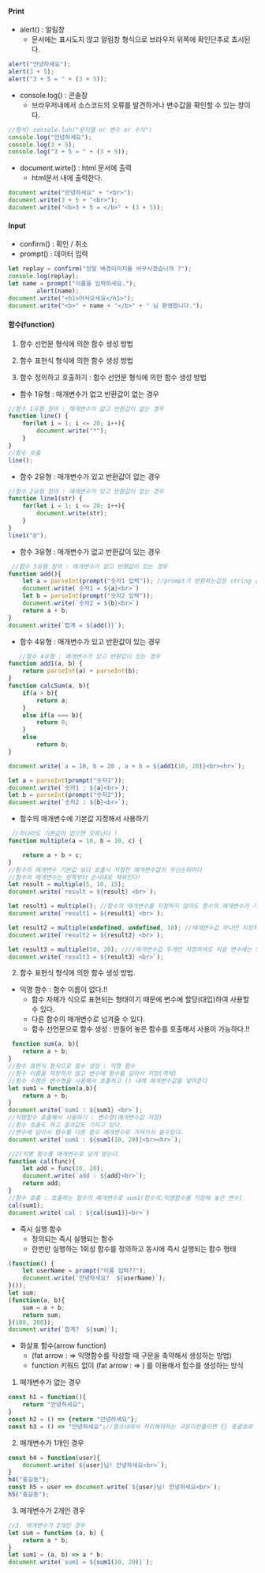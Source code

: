 #### Print
- alert() : 알림창
	- 문서에는 표시도지 않고 알림창 형식으로 브라우저 위쪽에 확인단추로 쵸시된다.
```js title:alert()
alert("안녕하세요");
alert(3 + 5);
alert("3 + 5 = " + (3 + 5));
```

- console.log() : 콘솔창
	- 브라우저내에서 소스코드의 오류를 발견하거나 변수값을 확인할 수 있는 창이다.
```js title:console.log()
//형식) console.loh("문자열 or 변수 or 수식")
console.log("안녕하세요");
console.log(3 + 5);
console.log("3 + 5 = " + (3 + 5));
```

- document.wirte() : html 문서에 출력
	- html문서 내에 출력한다.
```js title:document.wirte()
document.write("안녕하세요" + "<br>");
document.write(3 + 5 + "<br>");
document.write("<b>3 + 5 = </b>" + (3 + 5));
```

#### Input
- confirm() : 확인 / 취소
- prompt() : 데이터 입력 
```js title:input
let replay = confirm("정말 배경이미지를 바꾸시겠습니까 ?");
console.log(replay);
let name = prompt("이름을 입력하세요.");
        alert(name);
document.write("<h1>어서오세요</h1>");
document.write("<b>" + name + "</b>" + " 님 환영합니다.");        
```

#### 함수(function)
1. 함수 선언문 형식에 의한 함수 생성 방법
2. 함수 표현식 형식에 의한 함수 생성 방법

1. 함수 정의하고 호출하기 : 함수 선언문 형식에 의한 함수 생성 방법
- 함수 1유형 : 매개변수가 없고 반환값이 없는 경우
```js title:function
//함수 1유형 정의 : 매개변수가 없고 반환갑이 없는 경우
function line() {
	for(let i = 1; i <= 20; i++){
		document.write("*");
	}
}
//함수 호출 
line();
```
- 함수 2유형 : 매개변수가 있고 반환값이 없는 경우
```js title:function
//함수 2유형 정의 : 매개변수가 있고 반환값이 없는 경우
function line1(str) {
	for(let i = 1; i <= 20; i++){
		document.write(str);
	}
}
line1("@");
```
- 함수 3유형 : 매개변수가 없고 반환값이 있는 경우
```js title:function
 //함수 3유형 정의 : 매개변수가 없고 반환값이 있는 경우
function add(){
	let a = parseInt(prompt("숫자1 입력")); //prompt가 반환하는값은 string 값이므로 int로 형변환
	document.write(`숫자1 = ${a}<br>`)
	let b = parseInt(prompt("숫자2 입력"));
	document.write(`숫자2 = ${b}<br>`)
	return a + b;
}
document.write(`합계 = ${add()}`);
```
- 함수 4유형 : 매개변수가 있고 반환값이 있는 경우
```js title:function
   //함수 4유형 : 매개변수가 있고 반환값이 있는 경우
function add1(a, b) {
	return parseInt(a) + parseInt(b);
}
function calcSum(a, b){
	if(a > b){
		return a;
	}
	else if(a === b){
		return 0;
	}
	else
		return b;        
}

document.write(`a = 10, b = 20 , a + b = ${add1(10, 20)}<br><hr>`);

let a = parseInt(prompt("숫자1"));
document.write(`숫자1 : ${a}<br>`);
let b = parseInt(prompt("숫자2"));
document.write(`숫자2 : ${b}<br>`);
```

- 함수의 매개변수에 기본값 지정해서 사용하기
```js title:function
 //하나라도 기본값이 없으면 오류난다 !
function multiple(a = 10, b = 10, c) {

	return a + b + c;
}
//함수의 매개변수 기본값 보다 호출시 지정한 매개변수값이 우선순위이다
//함수의 매개변수는 왼쪽부터 순서대로 채워진다!
let result = multiple(5, 10, 15);
document.write(`result = ${result} <br>`);

let result1 = multiple(); //함수의 매개변수를 지정하지 않아도 함수의 매개변수가 기본값을 가지고 있기때문에 사용할 수 있다.
document.write(`result1 = ${result1} <br>`);

let result2 = multiple(undefined, undefined, 10); //매개변수값 하나만 지정하여도 처음 변수에는 50 들어가고 나머지는 기본값으로 계산됨
document.write(`result2 = ${result2} <br>`);

let result3 = multiple(50, 20); ////매개변수값 두개만 지정하여도 처음 변수에는 50 들어가고 두번째는 20 나머지는 기본값으로 계산됨
document.write(`result3 = ${result3} <br>`);
```

2. 함수 표현식 형식에 의한 함수 생성 방법.
- 익명 함수 : 함수 이름이 없다.!!
	- 함수 자체가 식으로 표현되는 형태이기 때문에 변수에 할당(대입)하여 사용할 수 있다.
	- 다른 함수의 매개변수로 넘겨줄 수 있다.
	- 함수 선언문으로 함수 생성 : 만들어 놓은 함수를 호출해서 사용이 가능하다.!!
```js title:function
 function sum(a, b){
	return a + b;
}
//함수 표현식 형식으로 함수 생성 : 익명 함수
//함수 이름을 저장하지 않고 변수에 함수를 담아서 저장(객체)
//함수 수행은 변수명을 사용해서 호출하고 () 내에 매개변수값을 넣어준다
let sum1 = function(a,b){
	return a + b;
}
document.write(`sum1 : ${sum1} <br>`);
//익명함수 호출해서 사용하기 : 변수명(매개변수값 저장)
//함수 호출도 하고 결과값도 가지고 있다.
//변수에 담아서 함수를 다른 함수 매개변수로 가져가서 쓸수있다.
document.write(`sum1 : ${sum1(10, 20)}<br><hr>`);

//2)익명 함수를 매개변수로 넘겨 받는다.
function cal(func){
	let add = func(10, 20);
	document.write(`add : ${add}<br>`);
	return add;
}
//함수 호출 : 호출하는 함수의 매개변수로 sum1(함수식:익명함수를 저장해 놓은 변수)
cal(sum1);
document.write(`cal : ${cal(sum1)}<br>`)
```

 - 즉시 실행 함수
	 - 정의되는 즉시 실행되는 함수
	 - 한번만 실행하는 1회성 함수를 정의하고 동시에 즉시 실행되는 함수 형태
```js title:function
(function() {
	let userName = prompt("이름 입력??");
	document.write(`안녕하세요?  ${userName}`);
}());
let sum;
(function(a, b){
	sum = a + b;
	return sum;
}(100, 200));
document.write(`합계?  ${sum}`);
```

- 화살표 함수(arrow function)
	- (fat arrow : => 익명함수를 작성할 때 구문을 축약해서 생성하는 방법)
	- function 키워드 없이 (fat arrow : => ) 를 이용해서 함수를 생성하는 방식
1. 매개변수가 없는 경우
```js title:function
const h1 = function(){
	return "안녕하세요";
}
const h2 = () => {return "안녕하세요"};
const h3 = () => "안녕하세요";//함수내에서 처리해야하는 구문이한줄이면 {} 중괄호와 return 키워드 생략가능
```
2. 매개변수가 1개인 경우
```js title:function
const h4 = function(user){
	document.write(`${user}님! 안녕하세요<br>`);
}
h4("홍길동");
const h5 = user => document.write(`${user}님! 안녕하세요<br>`);
h5("홍길동");
```
3. 매개변수가 2개인 경우
```js title:function
//3. 매개변수가 2개인 경우
let sum = function (a, b) {
	return a * b;
}
let sum1 = (a, b) => a * b;
document.write(`sum1 = ${sum1(10, 20)}`);
```
